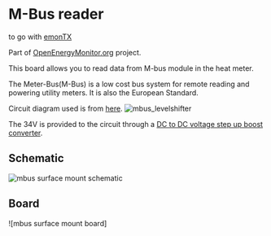 # M-Bus reader
to go with [emonTX](https://github.com/openenergymonitor/emontx3)

Part of [OpenEnergyMonitor.org](https://openenergymonitor.org) project.

This board allows you to read data from M-bus module in the heat meter. 

The Meter-Bus(M-Bus) is a low cost bus system for remote reading and powering utility meters. It is also the European Standard. 

Circuit diagram used is from [here](https://github.com/rscada/libmbus/tree/master/hardware).
![mbus_levelshifter](https://user-images.githubusercontent.com/29893671/29127304-9c790700-7d18-11e7-85f9-27eb9a11ae67.png)

The 34V is provided to the circuit through a [DC to DC voltage step up boost converter](http://www.ebay.co.uk/itm/XL6009-DC-DC-Voltage-Step-Up-Boost-Converter-replace-LM2577-3-32v-input-UK-Fast-/400858208676). 

## Schematic
![mbus surface mount schematic](https://github.com/shirosatku/MBUS-reader/blob/master/hardware/MBUS%20reader%20through%20hole%20schematic.png)
## Board 
![mbus surface mount board]

